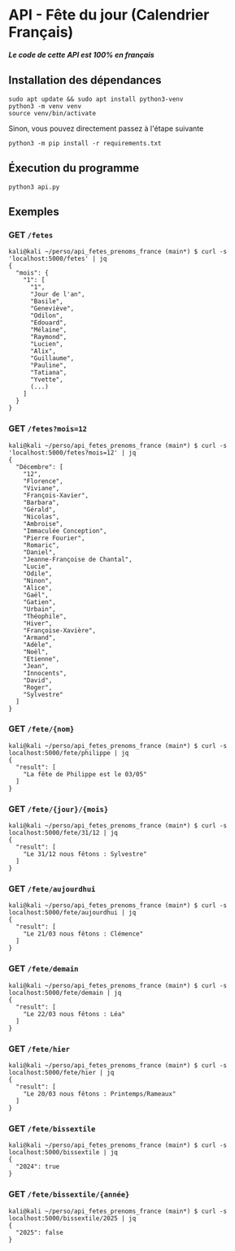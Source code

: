# API - Fête du jour (Calendrier Français)

***Le code de cette API est 100% en français***

## Installation des dépendances 

```
sudo apt update && sudo apt install python3-venv
python3 -m venv venv 
source venv/bin/activate
```
Sinon, vous pouvez directement passez à l'étape suivante 

```
python3 -m pip install -r requirements.txt
```
## Éxecution du programme 

```
python3 api.py
```

## Exemples 

### GET <code>/fetes</code>

```
kali@kali ~/perso/api_fetes_prenoms_france (main*) $ curl -s 'localhost:5000/fetes' | jq
{
  "mois": {
    "1": [
      "1",
      "Jour de l'an",
      "Basile",
      "Geneviève",
      "Odilon",
      "Edouard",
      "Mélaine",
      "Raymond",
      "Lucien",
      "Alix",
      "Guillaume",
      "Pauline",
      "Tatiana",
      "Yvette",
      (...)
    ]
  }
}
```


### GET <code>/fetes?mois=12</code>

```
kali@kali ~/perso/api_fetes_prenoms_france (main*) $ curl -s 'localhost:5000/fetes?mois=12' | jq 
{
  "Décembre": [
    "12",
    "Florence",
    "Viviane",
    "François-Xavier",
    "Barbara",
    "Gérald",
    "Nicolas",
    "Ambroise",
    "Immaculée Conception",
    "Pierre Fourier",
    "Romaric",
    "Daniel",
    "Jeanne-Françoise de Chantal",
    "Lucie",
    "Odile",
    "Ninon",
    "Alice",
    "Gaël",
    "Gatien",
    "Urbain",
    "Théophile",
    "Hiver",
    "Françoise-Xavière",
    "Armand",
    "Adèle",
    "Noël",
    "Etienne",
    "Jean",
    "Innocents",
    "David",
    "Roger",
    "Sylvestre"
  ]
}
```

### GET <code>/fete/{nom}</code>

``` 
kali@kali ~/perso/api_fetes_prenoms_france (main*) $ curl -s localhost:5000/fete/philippe | jq     
{
  "result": [
    "La fête de Philippe est le 03/05"
  ]
}
```
### GET <code>/fete/{jour}/{mois}</code>

```
kali@kali ~/perso/api_fetes_prenoms_france (main*) $ curl -s localhost:5000/fete/31/12 | jq 
{
  "result": [
    "Le 31/12 nous fêtons : Sylvestre"
  ]
}
```

### GET <code>/fete/aujourdhui</code>

``` 
kali@kali ~/perso/api_fetes_prenoms_france (main*) $ curl -s localhost:5000/fete/aujourdhui | jq 
{
  "result": [
    "Le 21/03 nous fêtons : Clémence"
  ]
}
```
### GET <code>/fete/demain</code>
```
kali@kali ~/perso/api_fetes_prenoms_france (main*) $ curl -s localhost:5000/fete/demain | jq     
{
  "result": [
    "Le 22/03 nous fêtons : Léa"
  ]
}
```
### GET <code>/fete/hier</code>
```
kali@kali ~/perso/api_fetes_prenoms_france (main*) $ curl -s localhost:5000/fete/hier | jq   
{
  "result": [
    "Le 20/03 nous fêtons : Printemps/Rameaux"
  ]
}
```
### GET <code>/fete/bissextile</code>

```
kali@kali ~/perso/api_fetes_prenoms_france (main*) $ curl -s localhost:5000/bissextile | jq  
{
  "2024": true
}
```
### GET <code>/fete/bissextile/{année}</code>

```
kali@kali ~/perso/api_fetes_prenoms_france (main*) $ curl -s localhost:5000/bissextile/2025 | jq 
{
  "2025": false
}
```
